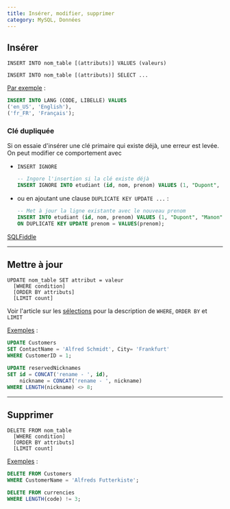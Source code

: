 ```yaml
---
title: Insérer, modifier, supprimer
category: MySQL, Données
---
```


## Insérer

    INSERT INTO nom_table [(attributs)] VALUES (valeurs)

<!-- -->

    INSERT INTO nom_table [(attributs)] SELECT ...

<ins>Par exemple</ins> :

``` sql
INSERT INTO LANG (CODE, LIBELLE) VALUES
('en_US', 'English'),
('fr_FR', 'Français');
```

### Clé dupliquée

Si on essaie d'insérer une clé primaire qui existe déjà, une erreur est levée.  
On peut modifier ce comportement avec

* `INSERT IGNORE`

  ``` sql
  -- Ingore l'insertion si la clé existe déjà
  INSERT IGNORE INTO etudiant (id, nom, prenom) VALUES (1, "Dupont", "Manon");
  ```

* ou en ajoutant une clause `DUPLICATE KEY UPDATE ...` :

  ``` sql
  -- Met à jour la ligne existante avec le nouveau prenom
  INSERT INTO etudiant (id, nom, prenom) VALUES (1, "Dupont", "Manon")
  ON DUPLICATE KEY UPDATE prenom = VALUES(prenom);
  ```

[SQLFiddle](http://sqlfiddle.com/#!9/55d5c5/1)

---

## Mettre à jour

    UPDATE nom_table SET attribut = valeur
      [WHERE condition]
      [ORDER BY attributs]
      [LIMIT count]

Voir l'article sur les [sélections](mysql-select.md) pour la description de `WHERE`, `ORDER BY` et `LIMIT`

<ins>Exemples</ins> :

``` sql
UPDATE Customers
SET ContactName = 'Alfred Schmidt', City= 'Frankfurt'
WHERE CustomerID = 1;
```

``` sql
UPDATE reservedNicknames
SET id = CONCAT('rename - ', id),
    nickname = CONCAT('rename - ', nickname)
WHERE LENGTH(nickname) <> 8;
```

---

## Supprimer

    DELETE FROM nom_table
      [WHERE condition]
      [ORDER BY attributs]
      [LIMIT count]

<ins>Exemples</ins> :

``` sql
DELETE FROM Customers
WHERE CustomerName = 'Alfreds Futterkiste';
```

``` sql
DELETE FROM currencies
WHERE LENGTH(code) != 3;
```